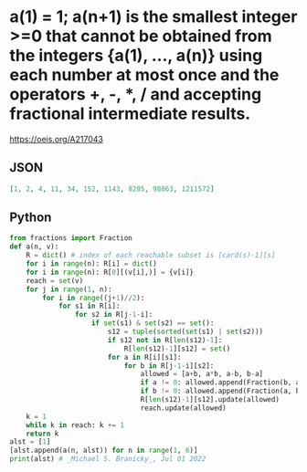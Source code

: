 # a\(1\) \= 1; a\(n\+1\) is the smallest integer \>\=0 that cannot be obtained from the integers \{a\(1\), \.\.\., a\(n\)\} using each number at most once and the operators \+, \-, \*, / and accepting fractional intermediate results\.
https://oeis.org/A217043
## JSON
```JSON
[1, 2, 4, 11, 34, 152, 1143, 8285, 98863, 1211572]
```
## Python
```Python
from fractions import Fraction
def a(n, v):
    R = dict() # index of each reachable subset is [card(s)-1][s]
    for i in range(n): R[i] = dict()
    for i in range(n): R[0][(v[i],)] = {v[i]}
    reach = set(v)
    for j in range(1, n):
        for i in range((j+1)//2):
            for s1 in R[i]:
                for s2 in R[j-1-i]:
                    if set(s1) & set(s2) == set():
                        s12 = tuple(sorted(set(s1) | set(s2)))
                        if s12 not in R[len(s12)-1]:
                            R[len(s12)-1][s12] = set()
                        for a in R[i][s1]:
                            for b in R[j-1-i][s2]:
                                allowed = [a+b, a*b, a-b, b-a]
                                if a != 0: allowed.append(Fraction(b, a))
                                if b != 0: allowed.append(Fraction(a, b))
                                R[len(s12)-1][s12].update(allowed)
                                reach.update(allowed)
    k = 1
    while k in reach: k += 1
    return k
alst = [1]
[alst.append(a(n, alst)) for n in range(1, 6)]
print(alst) # _Michael S. Branicky_, Jul 01 2022
```
